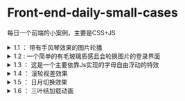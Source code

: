 # Front-end-daily-small-cases
每日一个前端的小案例，主要是CSS+JS

<details>
  <summary> 1.1 ： 带有手风琴效果的图片轮播 </summary>
  参考视频：【HTML5+CSS3+JS小实例：带标题描述的圆角图片手风琴效果】 https://www.bilibili.com/video/BV1WS4y1K7JH/?share_source=copy_web&vd_source=ba60c048e4ef44a77b68ff234c975e03</br>
图片来源：https://www.zmtc.com/bizhi/1512.html</br>
案例总结：none
</details>

<details>
  <summary> 1.2 : 一个简单的有毛玻璃质感且会轮换图片的登录界面  </summary>
  参考视频： 【[HTML+CSS+JS]高级玻璃质感登录界面】 https://www.bilibili.com/video/BV1rP411K7fv/?share_source=copy_web</br>
  图片来源： 有什么美的电脑壁纸? - 懒雯养花的回答 - 知乎 https://www.zhihu.com/question/361816826/answer/1005514285</br>
  案例总结： 初次使用了scss来写CSS样式，且在JS中使用了一个反字符串的用法。</br>
</details>

<details>
  <summary> 1.3 ： 这是一个主要依靠Js实现的字母自由浮动的特效  </summary>
  参考视频： 【【JavaScript】前端超好玩的小案例-调皮的字母】 https://www.bilibili.com/video/BV1e44y1C7wD/?share_source=copy_web&vd_source=ba60c048e4ef44a77b68ff234c975e03</br>
案例总结： 这个案例还没有理解清楚，主要是Js部分的代码有点多，然后不知道复制的哪里错了，还不能实现自动浮动。
</details>

<details>
  <summary> 1.4 ： 滚轮视差效果  </summary>
  参考视频： 【[Css+Js]这该死的高级感 滚轮视差响应】 https://www.bilibili.com/video/BV1Ag411u7RH/?share_source=copy_web&vd_source=ba60c048e4ef44a77b68ff234c975e03</br>
  案例总结： 又是一个未完全做完的案例，这两天有点忙了，但是先把代码交上去吧，后面必须回来做完。
</details>

<details>
  <summary> 1.5 ： 日月切换效果  </summary>
  参考视频： 【HTML5+CSS3+JS小实例：日月交替效果】 https://www.bilibili.com/video/BV1hT4y117Ed/?share_source=copy_web&vd_source=ba60c048e4ef44a77b68ff234c975e03</br>
  案例总结： 一个简单的切换效果，js写的简单而精确，另外学到了如何只用CSS画一个月亮形状的图案。
</details>

<details>
  <summary> 1.6 ： 三叶结加载动画  </summary>
  参考视频： 【CSS加载环形动画效果】 https://www.bilibili.com/video/BV1Rb4y187q9/?share_source=copy_web&vd_source=ba60c048e4ef44a77b68ff234c975e03</br>
  案例总结： 只使用了CSS进行实现，亮点在于如何利用border画出一条曲线，同时还使用了一个简单的动画，在这个案例中我把相关的CSS属性都了解清楚了，其中还有一个小点即top: inherit;的效果还没有理解清除。
</details>

